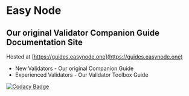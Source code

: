 # Easy Node
## Our original Validator Companion Guide Documentation Site
Hosted at [https://guides.easynode.one](https://guides.easynode.one)
  - New Validators - Our original Companion Guide
  - Experienced Validators - Our Validator Toolbox Guide

[![Codacy Badge](https://app.codacy.com/project/badge/Grade/c6f78ca84382441b970065bda0955525)](https://www.codacy.com/gh/easy-node-one/harmony/companion/dashboard?utm_source=github.com&amp;utm_medium=referral&amp;utm_content=easy-node-one/harmony/companion&amp;utm_campaign=Badge_Grade)